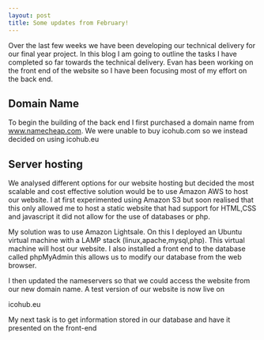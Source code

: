 ```yaml
---
layout: post
title: Some updates from February!
---
```

Over the last few weeks we have been developing our technical delivery for our final year project. In this
blog I am going to outline the tasks I have completed so far towards the technical delivery. Evan has been working on
the front end of the website so I have been focusing most of my effort on the back end.

Domain Name
---------------

To begin the building of the back end I first purchased a domain name from www.namecheap.com. We were unable to buy icohub.com so we
instead decided on using icohub.eu


Server hosting
---------------

We analysed different options for our website hosting but decided the most scalable and cost effective solution would be to use Amazon
AWS to host our website. I at first experimented using Amazon S3 but soon realised that this only allowed me to host a static website that had support for HTML,CSS and javascript it did not allow for the use of databases or php.


My solution was to use Amazon Lightsale. On this I deployed an Ubuntu virtual machine with a LAMP stack (linux,apache,mysql,php).
This virtual machine will host our website. I also installed a front end to the database called phpMyAdmin this allows us to modify our database from the web browser.

I then updated the nameservers so that we could access the website from our new domain name. A test version of our website is now live on

icohub.eu


My next task is to get information stored in our database and have it presented on the front-end
